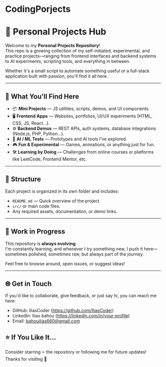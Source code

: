 # CodingPorjects
# 🚀 Personal Projects Hub

Welcome to my **Personal Projects Repository**!  
This repo is a growing collection of my self-initiated, experimental, and practice projects—ranging from frontend interfaces and backend systems to AI experiments, scripting tools, and everything in between.

Whether it's a small script to automate something useful or a full-stack application built with passion, you'll find it all here.

---

## 🧠 What You'll Find Here

- 📦 **Mini Projects** — JS utilities, scripts, demos, and UI components.
- 🖥️ **Frontend Apps** — Websites, portfolios, UI/UX experiments (HTML, CSS, JS, React...).
- ⚙️ **Backend Demos** — REST APIs, auth systems, database integrations (Node.js, PHP, Python...).
- 🤖 **AI / ML Tests** — Prototypes and AI tools I've explored.
- 🎮 **Fun & Experimental** — Games, animations, or anything just for fun.
- 🛠️ **Learning by Doing** — Challenges from online courses or platforms like LeetCode, Frontend Mentor, etc.

---

## 📁 Structure

Each project is organized in its own folder and includes:

- `README.md` — Quick overview of the project.
- `src/` or main code files.
- Any required assets, documentation, or demo links.

---

## 🧪 Work in Progress

This repository is **always evolving**.  
I'm constantly learning, and whenever I try something new, I push it here—sometimes polished, sometimes raw, but always part of the journey.

Feel free to browse around, open issues, or suggest ideas!

---

## 🌐 Get in Touch

If you'd like to collaborate, give feedback, or just say hi, you can reach me here:

- GitHub: IliasCoder (https://github.com/IliasCoder)
- LinkedIn: Ilias bahou (https://linkedin.com/in/your-profile)
- Email: bahouilias660@gmail.com



## ⭐ If You Like It...

Consider starring ⭐ the repository or following me for future updates!  
Thanks for visiting 🙌

